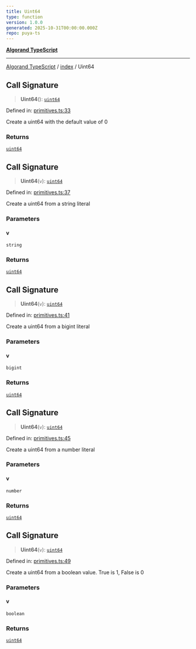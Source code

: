 ```yaml
---
title: Uint64
type: function
version: 1.0.0
generated: 2025-10-31T00:00:00.000Z
repo: puya-ts
---
```


[**Algorand TypeScript**](/reference/algorand-typescript/api/readme/)

---

[Algorand TypeScript](docs/_md/modules) / [index](docs/_md/index/README) / Uint64

## Call Signature

> **Uint64**(): [`uint64`](/reference/algorand-typescript/api/index/type-aliases/uint64/)

Defined in: [primitives.ts:33](https://github.com/algorandfoundation/puya-ts/blob/main/packages/algo-ts/src/primitives.ts#L33)

Create a uint64 with the default value of 0

### Returns

[`uint64`](/reference/algorand-typescript/api/index/type-aliases/uint64/)

## Call Signature

> **Uint64**(`v`): [`uint64`](/reference/algorand-typescript/api/index/type-aliases/uint64/)

Defined in: [primitives.ts:37](https://github.com/algorandfoundation/puya-ts/blob/main/packages/algo-ts/src/primitives.ts#L37)

Create a uint64 from a string literal

### Parameters

#### v

`string`

### Returns

[`uint64`](/reference/algorand-typescript/api/index/type-aliases/uint64/)

## Call Signature

> **Uint64**(`v`): [`uint64`](/reference/algorand-typescript/api/index/type-aliases/uint64/)

Defined in: [primitives.ts:41](https://github.com/algorandfoundation/puya-ts/blob/main/packages/algo-ts/src/primitives.ts#L41)

Create a uint64 from a bigint literal

### Parameters

#### v

`bigint`

### Returns

[`uint64`](/reference/algorand-typescript/api/index/type-aliases/uint64/)

## Call Signature

> **Uint64**(`v`): [`uint64`](/reference/algorand-typescript/api/index/type-aliases/uint64/)

Defined in: [primitives.ts:45](https://github.com/algorandfoundation/puya-ts/blob/main/packages/algo-ts/src/primitives.ts#L45)

Create a uint64 from a number literal

### Parameters

#### v

`number`

### Returns

[`uint64`](/reference/algorand-typescript/api/index/type-aliases/uint64/)

## Call Signature

> **Uint64**(`v`): [`uint64`](/reference/algorand-typescript/api/index/type-aliases/uint64/)

Defined in: [primitives.ts:49](https://github.com/algorandfoundation/puya-ts/blob/main/packages/algo-ts/src/primitives.ts#L49)

Create a uint64 from a boolean value. True is 1, False is 0

### Parameters

#### v

`boolean`

### Returns

[`uint64`](/reference/algorand-typescript/api/index/type-aliases/uint64/)
